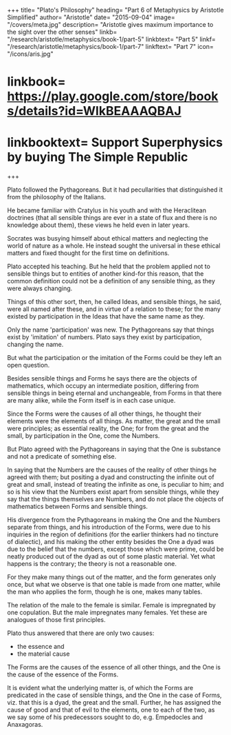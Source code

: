 +++
title= "Plato's Philosophy"
heading= "Part 6 of Metaphysics by Aristotle Simplified"
author= "Aristotle"
date= "2015-09-04"
image= "/covers/meta.jpg"
description= "Aristotle gives maximum importance to the sight over the other senses"
linkb= "/research/aristotle/metaphysics/book-1/part-5"
linkbtext= "Part 5"
linkf= "/research/aristotle/metaphysics/book-1/part-7"
linkftext= "Part 7"
icon= "/icons/aris.jpg"
# linkbook= https://play.google.com/store/books/details?id=WlkBEAAAQBAJ
# linkbooktext= Support Superphysics by buying The Simple Republic
+++


Plato followed the Pythagoreans. But it had pecullarities that distinguished it from the philosophy of the Italians. 

He became familiar with Cratylus in his youth and with the Heraclitean doctrines (that all sensible things are ever in a state of flux and there is no knowledge about them), these views he held even in later years. 

Socrates was busying himself about ethical matters and neglecting the world of nature as a whole. He instead sought the universal in these ethical matters and fixed thought for the first time on definitions. 

Plato accepted his teaching. But he held that the problem applied not to sensible things but to entities of another kind-for this reason, that the common definition could not be a definition of any sensible thing, as they were always changing. 

Things of this other sort, then, he called Ideas, and sensible things, he said, were all named after these, and in virtue of a relation to these; for the many existed by participation in the Ideas that have the same name as they. 

Only the name 'participation' was new. The Pythagoreans say that things exist by 'imitation' of numbers. Plato says they exist by participation, changing the name. 

But what the participation or the imitation of the Forms could be they left an open question.

Besides sensible things and Forms he says there are the objects of mathematics, which occupy an intermediate position, differing from sensible things in being eternal and unchangeable, from Forms in that there are many alike, while the Form itself is in each case unique.

Since the Forms were the causes of all other things, he thought their elements were the elements of all things. As matter, the great and the small were principles; as essential reality, the One; for from the great and the small, by participation in the One, come the Numbers.

But Plato agreed with the Pythagoreans in saying that the One is substance and not a predicate of something else. 

In saying that the Numbers are the causes of the reality of other things he agreed with them; but positing a dyad and constructing the infinite out of great and small, instead of treating the infinite as one, is peculiar to him; and so is his view that the Numbers exist apart from sensible things, while they say that the things themselves are Numbers, and do not place the objects of mathematics between Forms and sensible things. 

His divergence from the Pythagoreans in making the One and the Numbers separate from things, and his introduction of the Forms, were due to his inquiries in the region of definitions (for the earlier thinkers had no tincture of dialectic), and his making the other entity besides the One a dyad was due to the belief that the numbers, except those which were prime, could be neatly produced out of the dyad as out of some plastic material. Yet what happens is the contrary; the theory is not a reasonable one. 

For they make many things out of the matter, and the form generates only once, but what we observe is that one table is made from one matter, while the man who applies the form, though he is one, makes many tables. 

The relation of the male to the female is similar. Female is impregnated by one copulation. But the male impregnates many females. Yet these are analogues of those first principles.

Plato thus answered that there are only two causes:
- the essence and
- the material cause 

The Forms are the causes of the essence of all other things, and the One is the cause of the essence of the Forms. 

It is evident what the underlying matter is, of which the Forms are predicated in the case of sensible things, and the One in the case of Forms, viz. that this is a dyad, the great and the small. Further, he has assigned the cause of good and that of evil to the elements, one to each of the two, as we say some of his predecessors sought to do, e.g. Empedocles and Anaxagoras.

